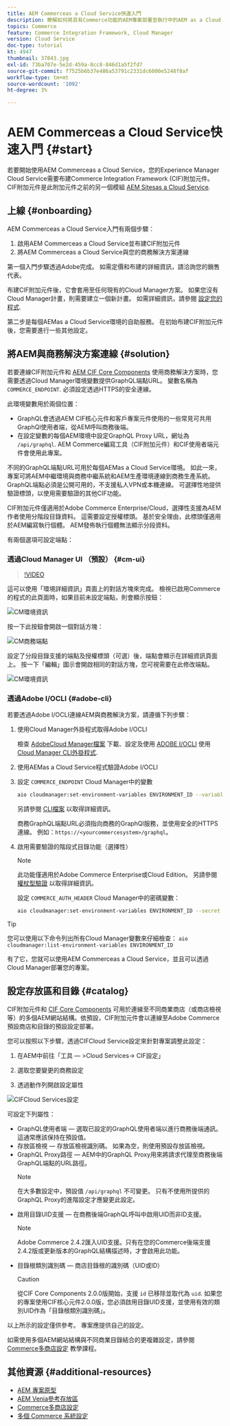 ```yaml
---
title: AEM Commerceas a Cloud Service快速入門
description: 瞭解如何將具有Commerce功能的AEM專案部署至執行中的AEM as a Cloud Service環境。 使用Adobe Cloud Manager和CI/CD管道的功能，建立執行環境的Venia參考店面。
topics: Commerce
feature: Commerce Integration Framework, Cloud Manager
version: Cloud Service
doc-type: tutorial
kt: 4947
thumbnail: 37843.jpg
exl-id: 73ba707e-5e2d-459a-8cc8-846d1a5f2fd7
source-git-commit: f7525b6b37e486a53791c2331dc6000e5248f8af
workflow-type: tm+mt
source-wordcount: '1092'
ht-degree: 3%

---
```


# AEM Commerceas a Cloud Service快速入門 {#start}

若要開始使用AEM Commerceas a Cloud Service，您的Experience Manager Cloud Service需要布建Commerce Integration Framework (CIF)附加元件。 CIF附加元件是此附加元件之前的另一個模組 [AEM Sitesas a Cloud Service](https://experienceleague.adobe.com/docs/experience-manager-cloud-service/sites/home.html).

## 上線 {#onboarding}

AEM Commerceas a Cloud Service入門有兩個步驟：

1. 啟用AEM Commerceas a Cloud Service並布建CIF附加元件
2. 將AEM Commerceas a Cloud Service與您的商務解決方案連線

第一個入門步驟透過Adobe完成。 如需定價和布建的詳細資訊，請洽詢您的銷售代表。

布建CIF附加元件後，它會套用至任何現有的Cloud Manager方案。 如果您沒有Cloud Manager計畫，則需要建立一個新計畫。 如需詳細資訊，請參閱 [設定您的程式](https://experienceleague.adobe.com/docs/experience-manager-cloud-manager/using/getting-started/setting-up-program.html).

第二步是每個AEMas a Cloud Service環境的自助服務。 在初始布建CIF附加元件後，您需要進行一些其他設定。

## 將AEM與商務解決方案連線 {#solution}

若要連線CIF附加元件和 [AEM CIF Core Components](https://github.com/adobe/aem-core-cif-components) 使用商務解決方案時，您需要透過Cloud Manager環境變數提供GraphQL端點URL。 變數名稱為 `COMMERCE_ENDPOINT`. 必須設定透過HTTPS的安全連線。

此環境變數用於兩個位置：

- GraphQL會透過AEM CIF核心元件和客戶專案元件使用的一些常見可共用GraphQl使用者端，從AEM呼叫商務後端。
- 在設定變數的每個AEM環境中設定GraphQL Proxy URL，網址為 `/api/graphql`. AEM Commerce編寫工具（CIF附加元件）和CIF使用者端元件會使用此專案。

不同的GraphQL端點URL可用於每個AEMas a Cloud Service環境。 如此一來，專案可將AEM中繼環境與商務中繼系統和AEM生產環境連線到商務生產系統。 GraphQL端點必須是公開可用的，不支援私人VPN或本機連線。 可選擇性地提供驗證標頭，以使用需要驗證的其他CIF功能。

CIF附加元件僅適用於Adobe Commerce Enterprise/Cloud，選擇性支援為AEM作者使用分階段目錄資料。 這需要設定授權標頭。 基於安全理由，此標頭僅適用於AEM編寫執行個體。 AEM發佈執行個體無法顯示分段資料。

有兩個選項可設定端點：

### 透過Cloud Manager UI （預設） {#cm-ui}

>[!VIDEO](https://video.tv.adobe.com/v/37843?quality=12&learn=on)

這可以使用「環境詳細資訊」頁面上的對話方塊來完成。 檢視已啟用Commerce的程式的此頁面時，如果目前未設定端點，則會顯示按鈕：

![CM環境資訊](/help/commerce-cloud/assets/commerce-cmui.png)

按一下此按鈕會開啟一個對話方塊：

![CM商務端點](/help/commerce-cloud/assets/commerce-cm-endpoint.png)

設定了分段目錄支援的端點及授權標頭（可選）後，端點會顯示在詳細資訊頁面上。 按一下「編輯」圖示會開啟相同的對話方塊，您可視需要在此修改端點。

![CM環境資訊](/help/commerce-cloud/assets/commerce-cmui-done.png)

### 透過Adobe I/OCLI  {#adobe-cli}

若要透過Adobe I/OCLI連線AEM與商務解決方案，請遵循下列步驟：

1. 使用Cloud Manager外掛程式取得Adobe I/OCLI

   檢查 [AdobeCloud Manager檔案](https://experienceleague.adobe.com/docs/experience-manager-cloud-manager/using/introduction-to-cloud-manager.html?lang=zh-Hant) 下載、設定及使用 [ADOBE I/OCLI](https://github.com/adobe/aio-cli) 使用 [Cloud Manager CLI外掛程式](https://github.com/adobe/aio-cli-plugin-cloudmanager).

2. 使用AEMas a Cloud Service程式驗證Adobe I/OCLI

3. 設定 `COMMERCE_ENDPOINT` Cloud Manager中的變數

   ```bash
   aio cloudmanager:set-environment-variables ENVIRONMENT_ID --variable COMMERCE_ENDPOINT "<Magento GraphQL endpoint URL>"
   ```

   另請參閱 [CLI檔案](https://github.com/adobe/aio-cli-plugin-cloudmanager#aio-cloudmanagerset-environment-variables-environmentid) 以取得詳細資訊。

   商務GraphQL端點URL必須指向商務的GraphQl服務，並使用安全的HTTPS連線。 例如：`https://<yourcommercesystem>/graphql`。

4. 啟用需要驗證的階段式目錄功能（選擇性）

   >[!NOTE]
   >
   >此功能僅適用於Adobe Commerce Enterprise或Cloud Edition。 另請參閱 [權杖型驗證](https://devdocs.magento.com/guides/v2.4/get-started/authentication/gs-authentication-token.html#integration-tokens) 以取得詳細資訊。

   設定 `COMMERCE_AUTH_HEADER` Cloud Manager中的密碼變數：

   ```bash
   aio cloudmanager:set-environment-variables ENVIRONMENT_ID --secret COMMERCE_AUTH_HEADER "Authorization: Bearer <Access Token>"
   ```

>[!TIP]
>
>您可以使用以下命令列出所有Cloud Manager變數來仔細檢查： `aio cloudmanager:list-environment-variables ENVIRONMENT_ID`

有了它，您就可以使用AEM Commerceas a Cloud Service，並且可以透過Cloud Manager部署您的專案。

## 設定存放區和目錄 {#catalog}

CIF附加元件和 [CIF Core Components](https://github.com/adobe/aem-core-cif-components) 可用於連線至不同商業商店（或商店檢視等）的多個AEM網站結構。依預設，CIF附加元件會以連線至Adobe Commerce預設商店和目錄的預設設定部署。

您可以按照以下步驟，透過CIFCloud Service設定來針對專案調整此設定：

1. 在AEM中前往「工具 — >Cloud Services-> CIF設定」

2. 選取您要變更的商務設定

3. 透過動作列開啟設定屬性

![CIFCloud Services設定](/help/commerce-cloud/assets/cif-cloud-service-config.png)

可設定下列屬性：

- GraphQL使用者端 — 選取已設定的GraphQL使用者端以進行商務後端通訊。 這通常應該保持在預設值。
- 存放區檢視 — 存放區檢視識別碼。 如果為空，則使用預設存放區檢視。
- GraphQL Proxy路徑 — AEM中的GraphQL Proxy用來將請求代理至商務後端GraphQL端點的URL路徑。
  >[!NOTE]
  >
  > 在大多數設定中，預設值 `/api/graphql` 不可變更。 只有不使用所提供的GraphQL Proxy的進階設定才應變更此設定。
- 啟用目錄UID支援 — 在商務後端GraphQL呼叫中啟用UID而非ID支援。
  >[!NOTE]
  >
  > Adobe Commerce 2.4.2匯入UID支援。只有在您的Commerce後端支援2.4.2版或更新版本的GraphQL結構描述時，才會啟用此功能。
- 目錄根類別識別碼 — 商店目錄根的識別碼（UID或ID）
  >[!CAUTION]
  >
  > 從CIF Core Components 2.0.0版開始，支援 `id` 已移除並取代為 `uid`. 如果您的專案使用CIF核心元件2.0.0版，您必須啟用目錄UID支援，並使用有效的類別UID作為「目錄根類別識別碼」。

以上所示的設定僅供參考。 專案應提供自己的設定。

如需使用多個AEM網站結構與不同商業目錄結合的更複雜設定，請參閱 [Commerce多商店設定](configuring/multi-store-setup.md) 教學課程。

## 其他資源 {#additional-resources}

- [AEM 專案原型](https://github.com/adobe/aem-project-archetype)
- [AEM Venia參考存放區](https://github.com/adobe/aem-cif-guides-venia)
- [Commerce多商店設定](configuring/multi-store-setup.md)
- [多個 Commerce 系統設定](configuring/multiple-commerce-systems-setup.md)

